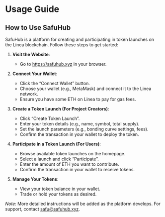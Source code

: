 # Usage Guide
## How to Use SafuHub
SafuHub is a platform for creating and participating in token launches on the Linea blockchain. Follow these steps to get started:

1. **Visit the Website**:
   - Go to https://safuhub.xyz in your browser.

2. **Connect Your Wallet**:
   - Click the “Connect Wallet” button.
   - Choose your wallet (e.g., MetaMask) and connect it to the Linea network.
   - Ensure you have some ETH on Linea to pay for gas fees.

3. **Create a Token Launch (For Project Creators)**:
   - Click “Create Token Launch”.
   - Enter your token details (e.g., name, symbol, total supply).
   - Set the launch parameters (e.g., bonding curve settings, fees).
   - Confirm the transaction in your wallet to deploy the token.

4. **Participate in a Token Launch (For Users)**:
   - Browse available token launches on the homepage.
   - Select a launch and click “Participate”.
   - Enter the amount of ETH you want to contribute.
   - Confirm the transaction in your wallet to receive tokens.

5. **Manage Your Tokens**:
   - View your token balance in your wallet.
   - Trade or hold your tokens as desired.

*Note*: More detailed instructions will be added as the platform develops. For support, contact safu@safuhub.xyz.
